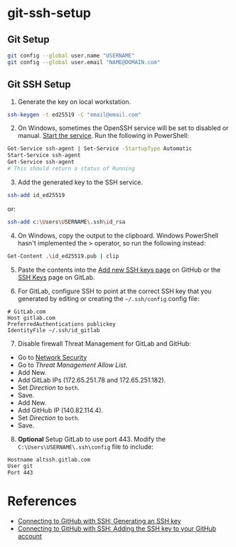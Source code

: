 # git-ssh-setup

## Git Setup

  ```bash
  git config --global user.name "USERNAME"
  git config --global user.email "NAME@DOMAIN.com"
  ```

## Git SSH Setup

1. Generate the key on local workstation.

  ```bash
  ssh-keygen -t ed25519 -C "email@email.com"
  ```

2. On Windows, sometimes the OpenSSH service will be set to disabled or manual. [Start the service](https://stackoverflow.com/questions/65741816/error-connecting-to-agent-no-such-file-or-directory-adding-key-to-ssh-agent). Run the following in PowerShell:

  ```bash
  Get-Service ssh-agent | Set-Service -StartupType Automatic
  Start-Service ssh-agent
  Get-Service ssh-agent
  # This should return a status of Running
  ```

3. Add the generated key to the SSH service.

  ```bash
  ssh-add id_ed25519
  ```
  
  or:
  ```bash
  ssh-add c:\Users\USERNAME\.ssh\id_rsa
  ```

4. On Windows, copy the output to the clipboard. Windows PowerShell hasn't implemented the > operator, so run the following instead:

  ```bash
  Get-Content .\id_ed25519.pub | clip
  ```

5. Paste the contents into the [Add new SSH keys page](https://github.com/settings/ssh/new) on GitHub or the [SSH Keys](https://gitlab.com/-/profile/keys) page on GitLab.

6. For GitLab, configure SSH to point at the correct SSH key that you generated by editing or creating the `~/.ssh/config` config file:

  ```
  # GitLab.com
  Host gitlab.com
  PreferredAuthentications publickey
  IdentityFile ~/.ssh/id_gitlab
  ```

7. Disable firewall Threat Management for GitLab and GitHub:

  - Go to [Network Security](https://192.168.1.1/network/default/settings/security)
  - Go to *Threat Management Allow List*.
  - Add New.
  - Add GitLab IPs (172.65.251.78 and 172.65.251.182).
  - Set *Direction* to `both`.
  - Save.
  - Add New.
  - Add GitHub IP (140.82.114.4).
  - Set *Direction* to `both`.
  - Save.

8. **Optional** Setup GitLab to use port 443. Modify the `C:\Users\USERNAME\.ssh\config` file to include:

  ``` bash
  Hostname altssh.gitlab.com
  User git
  Port 443
  ```

# References

- [Connecting to GitHub with SSH: Generating an SSH key](https://docs.github.com/en/authentication/connecting-to-github-with-ssh/generating-a-new-ssh-key-and-adding-it-to-the-ssh-agent)
- [Connecting to GitHub with SSH: Adding the SSH key to your GitHub account](https://docs.github.com/en/authentication/connecting-to-github-with-ssh/adding-a-new-ssh-key-to-your-github-account)
